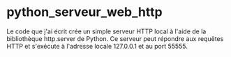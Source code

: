 # python_serveur_web_http
Le code que j'ai écrit crée un simple serveur HTTP local à l'aide de la bibliothèque http.server de Python. Ce serveur peut répondre aux requêtes HTTP et s'exécute à l'adresse locale 127.0.0.1 et au port 55555. 
